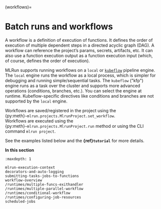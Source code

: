 (workflows)=
# Batch runs and workflows

A workflow is a definition of execution of functions. It defines the order of execution of multiple dependent steps in a 
directed acyclic graph (DAG). A workflow can reference the project’s params, secrets, artifacts, etc. It can also use a 
function execution output as a function execution input (which, of course, defines the order of execution).

MLRun supports running workflows on a `local` or [`kubeflow`](https://www.kubeflow.org/docs/components/pipelines/overview/pipelines-overview/) 
pipeline engine. The `local` engine runs the workflow as a local process, which is simpler for debugging and running simple/sequential 
tasks. The `kubeflow` ("kfp") engine runs as a task over the cluster and supports more advanced operations 
(conditions, branches, etc.). You can select the engine at runtime. Kubeflow-specific
directives like conditions and branches are not supported by the `local` engine.

Workflows are saved/registered in the project using the {py:meth}`~mlrun.projects.MlrunProject.set_workflow`.  
Workflows are executed using the {py:meth}`~mlrun.projects.MlrunProject.run` method or using the CLI command `mlrun project`.

See the examples listed below and the **{ref}`tutorial`** for more details.

**In this section**

```{toctree}
:maxdepth: 1

mlrun-execution-context
decorators-and-auto-logging
submitting-tasks-jobs-to-functions
workflow-overview
/runtimes/multiple-funcs-exithandler
/runtimes/multiple-parallel-workflow
/runtimes/conditional-workflow
/runtimes/configuring-job-resources
scheduled-jobs
```